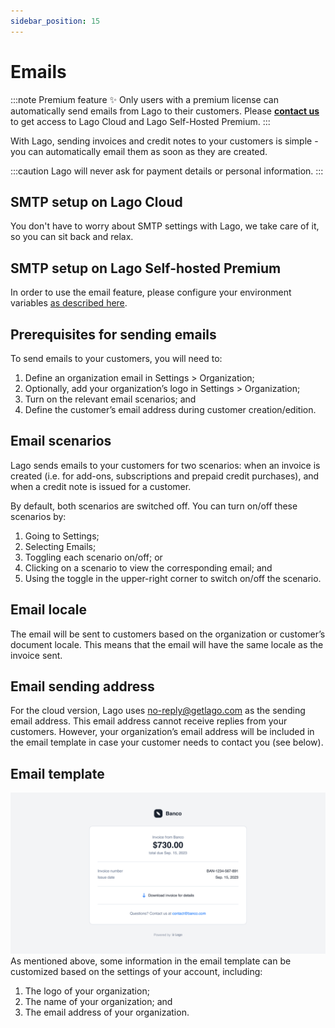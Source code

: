 ```yaml
---
sidebar_position: 15
---
```


# Emails
:::note Premium feature ✨
Only users with a premium license can automatically send emails from Lago to their customers. Please **[contact us](mailto:hello@getlago.com)** to get access to Lago Cloud and Lago Self-Hosted Premium.
:::

With Lago, sending invoices and credit notes to your customers is simple - you can automatically email them as soon as they are created.

:::caution
Lago will never ask for payment details or personal information.
:::

## SMTP setup on Lago Cloud
You don't have to worry about SMTP settings with Lago, we take care of it, so you can sit back and relax.

## SMTP setup on Lago Self-hosted Premium
In order to use the email feature, please configure your environment variables [as described here](./self-hosting/docker#smtp-configuration).

## Prerequisites for sending emails
To send emails to your customers, you will need to:

1. Define an organization email in Settings > Organization;
2. Optionally, add your organization’s logo in Settings > Organization;
3. Turn on the relevant email scenarios; and
4. Define the customer’s email address during customer creation/edition.

## Email scenarios
Lago sends emails to your customers for two scenarios: when an invoice is created (i.e. for add-ons, subscriptions and prepaid credit purchases), and when a credit note is issued for a customer.

By default, both scenarios are switched off. You can turn on/off these scenarios by:

1. Going to Settings;
2. Selecting Emails;
3. Toggling each scenario on/off; or
4. Clicking on a scenario to view the corresponding email; and
5. Using the toggle in the upper-right corner to switch on/off the scenario.

## Email locale
The email will be sent to customers based on the organization or customer’s document locale. This means that the email will have the same locale as the invoice sent.

## Email sending address
For the cloud version, Lago uses no-reply@getlago.com as the sending email address. This email address cannot receive replies from your customers. However, your organization’s email address will be included in the email template in case your customer needs to contact you (see below).

## Email template
![Send invoice by email ](../../static/img/email-template.png)
As mentioned above, some information in the email template can be customized based on the settings of your account, including:

1. The logo of your organization;
2. The name of your organization; and
3. The email address of your organization.
